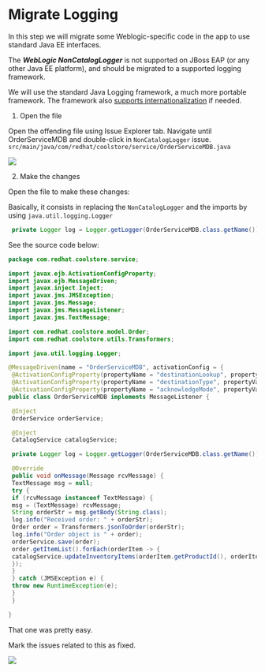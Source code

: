 # Migrate Logging

In this step we will migrate some Weblogic-specific code in the app to use standard Java EE interfaces.

The _**WebLogic NonCatalogLogger**_ is not supported on JBoss EAP \(or any other Java EE platform\), and should be migrated to a supported logging framework.

We will use the standard Java Logging framework, a much more portable framework. The framework also [supports internationalization](https://docs.oracle.com/javase/8/docs/technotes/guides/logging/overview.html#a1.17) if needed.

1. Open the file

Open the offending file using Issue Explorer tab. Navigate until OrderServiceMDB and double-click in `NonCatalogLogger` issue. `src/main/java/com/redhat/coolstore/service/OrderServiceMDB.java`

![](https://lh3.googleusercontent.com/MdmGQG5X4wDc_2eAh62ugGxj6j_q1djQ_ToQT5L-YrWvXQYW52qETInPm5M7t70Ey58K_5bf-ktskKs0BwAptEP815dmbcFXUoy15g2Tr4mWZCKGybnYfaEGV_i4KVl7sW3hRooh)

2. Make the changes

Open the file to make these changes:

Basically, it consists in replacing the `NonCatalogLogger` and the imports by using `java.util.logging.Logger`

```java
 private Logger log = Logger.getLogger(OrderServiceMDB.class.getName());
```

See the source code below:

```java
package com.redhat.coolstore.service;

import javax.ejb.ActivationConfigProperty;
import javax.ejb.MessageDriven;
import javax.inject.Inject;
import javax.jms.JMSException;
import javax.jms.Message;
import javax.jms.MessageListener;
import javax.jms.TextMessage;

import com.redhat.coolstore.model.Order;
import com.redhat.coolstore.utils.Transformers;

import java.util.logging.Logger;

@MessageDriven(name = "OrderServiceMDB", activationConfig = {
 @ActivationConfigProperty(propertyName = "destinationLookup", propertyValue = "topic/orders"),
 @ActivationConfigProperty(propertyName = "destinationType", propertyValue = "javax.jms.Topic"),
 @ActivationConfigProperty(propertyName = "acknowledgeMode", propertyValue = "Auto-acknowledge")})
public class OrderServiceMDB implements MessageListener {

 @Inject
 OrderService orderService;

 @Inject
 CatalogService catalogService;

 private Logger log = Logger.getLogger(OrderServiceMDB.class.getName());

 @Override
 public void onMessage(Message rcvMessage) {
 TextMessage msg = null;
 try {
 if (rcvMessage instanceof TextMessage) {
 msg = (TextMessage) rcvMessage;
 String orderStr = msg.getBody(String.class);
 log.info("Received order: " + orderStr);
 Order order = Transformers.jsonToOrder(orderStr);
 log.info("Order object is " + order);
 orderService.save(order);
 order.getItemList().forEach(orderItem -> {
 catalogService.updateInventoryItems(orderItem.getProductId(), orderItem.getQuantity());
 });
 }
 } catch (JMSException e) {
 throw new RuntimeException(e);
 }
 }

}
```

That one was pretty easy.

Mark the issues related to this as fixed.

![](https://lh4.googleusercontent.com/Hto7CzZNLUVcS3ZXyt9hDhoKr7om50KXcbqOo6acWfHIxf1ycEw5EhrmxbFCYfGskTtFFRXuxzmz6qZ6JIb77pYSLvYLKuduUB_zZyv0JhU-8sdhoELCG_5zQi3EyoL5ZOB0Z6yt)

